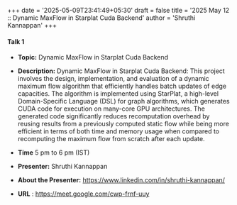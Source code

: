 +++
date = '2025-05-09T23:41:49+05:30'
draft = false
title = '2025 May 12 :: Dynamic MaxFlow in Starplat Cuda Backend'
author = 'Shruthi Kannappan'
+++


#### **Talk 1**
- **Topic:** Dynamic MaxFlow in Starplat Cuda Backend

- **Description:** Dynamic MaxFlow in Starplat Cuda Backend: This project involves the design, implementation, and evaluation of a dynamic maximum flow
	algorithm that efficiently handles batch updates of edge capacities. The algorithm is implemented
	using StarPlat, a high-level Domain-Specific Language (DSL) for graph algorithms, which
	generates CUDA code for execution on many-core GPU architectures. The generated code
	significantly reduces recomputation overhead by reusing results from a previously computed
	static flow while being more efficient in terms of both time and memory usage when compared to
	recomputing the maximum flow from scratch after each update.

- **Time** 5 pm to 6 pm (IST)  
- **Presenter:** Shruthi Kannappan  
- **About the Presenter:** https://www.linkedin.com/in/shruthi-kannappan/
- **URL** :  https://meet.google.com/cwp-frnf-uuy

 
